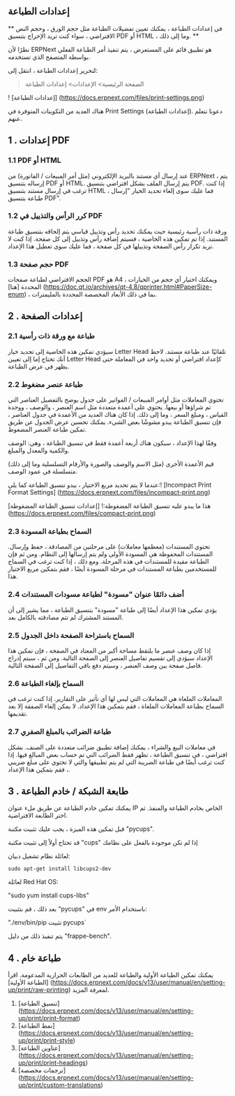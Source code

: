 ## إعدادات الطباعة

** في إعدادات الطباعة ، يمكنك تعيين تفضيلات الطباعة مثل حجم الورق ، وحجم النص الافتراضي ، سواء كنت تريد الإخراج بتنسيق PDF أو HTML ، وما إلى ذلك. **

نظرًا لأن ERPNext هو تطبيق قائم على المستعرض ، يتم تنفيذ أمر الطباعة الفعلي بواسطة المتصفح الذي تستخدمه.

لتحرير إعدادات الطباعة ، انتقل إلى:

> الصفحة الرئيسية> الإعدادات> إعدادات الطباعة

! [إعدادات الطباعة] (https://docs.erpnext.com/files/print-settings.png)

هناك العديد من التكوينات المتوفرة في Print Settings (إعدادات الطباعة). دعونا نتعلم عنهم.

## 1 \. إعدادات PDF

### 1.1 PDF أو HTML

عند إرسال أي مستند بالبريد الإلكتروني (مثل أمر المبيعات / الفاتورة) من ERPNext ، يتم إرساله بتنسيق PDF أو HTML. يتم إرسال الملف بشكل افتراضي بتنسيق PDF. إذا كنت ترغب في إرسال مستند بتنسيق HTML ، فما عليك سوى إلغاء تحديد الخيار "إرسال طباعة بتنسيق PDF".

### 1.2 كرر الرأس والتذييل في PDF

ورقة ذات رأسية رئيسية حيث يمكنك تحديد رأس وتذييل قياسي يتم إلحاقه بتنسيق طباعة المستند. إذا تم تمكين هذه الخاصية ، فسيتم إضافة رأس وتذييل إلى كل صفحة. إذا كنت لا تريد تكرار رأس الصفحة وتذييلها في كل صفحة ، فما عليك سوى تعطيل هذا الإعداد.

### 1.3 حجم صفحة PDF

الحجم الافتراضي لطباعة صفحات PDF هو A4 ، ويمكنك اختيار أي حجم من الخيارات المحددة [هنا] (https://doc.qt.io/archives/qt-4.8/qprinter.html#PaperSize-enum) ، بما في ذلك الأبعاد المخصصة المحددة بالمليمترات.

## 2 \. إعدادات الصفحة

### 2.1 طباعة مع ورقة ذات رأسية

سيؤدي تمكين هذه الخاصية إلى تحديد خيار Letter Head تلقائيًا عند طباعة مستند. لاحظ أنك تحتاج إما إلى تعيين Letter Head كإعداد افتراضي أو تحديد واحد في المعاملة حتى يظهر في عرض الطباعة.

### 2.2 طباعة عنصر مضغوط

تحتوي المعاملات مثل أوامر المبيعات / الفواتير على جدول يوضح بالتفصيل العناصر التي تم شراؤها أو بيعها. يحتوي على أعمدة متعددة مثل اسم العنصر ، والوصف ، ووحدة القياس ، ومبلغ السعر ، وما إلى ذلك. إذا كان هناك العديد من الأعمدة في جدول العناصر ، فإن تنسيق الطباعة يبدو مشوشًا بعض الشيء. يمكنك تحسين عرض الجدول عن طريق تمكين طباعة العنصر المضغوط.

وفقًا لهذا الإعداد ، سيكون هناك أربعة أعمدة فقط في تنسيق الطباعة ، وهي: الوصف والكمية والمعدل والمبلغ.

قيم الأعمدة الأخرى (مثل الاسم والوصف والصورة والأرقام التسلسلية وما إلى ذلك) متسلسلة في عمود الوصف.

عندما لا يتم تحديد مربع الاختيار ، يبدو تنسيق الطباعة كما يلي:! [Incompact Print Format Settings] (https://docs.erpnext.com/files/incompact-print.png)

هذا ما يبدو عليه تنسيق الطباعة المضغوطة:! [إعدادات تنسيق الطباعة المضغوطة] (https://docs.erpnext.com/files/compact-print.png)

### 2.3 السماح بطباعة المسودة

تحتوي المستندات (معظمها معاملات) على مرحلتين من المصادقة ، حفظ وإرسال. المستندات المحفوظة هي المسودة الأولى ولم يتم إرسالها إلى النظام. ومن ثم فإن الطباعة مقيدة للمستندات في هذه المرحلة. ومع ذلك ، إذا كنت ترغب في السماح للمستخدمين بطباعة المستندات في مرحلة المسودة أيضًا ، فقم بتمكين مربع الاختيار هذا.

### 2.4 أضف دائمًا عنوان "مسودة" لطباعة مسودات المستندات

يؤدي تمكين هذا الإعداد أيضًا إلى طباعة "مسودة" بتنسيق الطباعة ، مما يشير إلى أن المستند المشترك لم تتم مصادقته بالكامل بعد.

### 2.5 السماح باستراحة الصفحة داخل الجدول

إذا كان وصف عنصر ما يلتقط مساحة أكبر من المعتاد في الصفحة ، فإن تمكين هذا الإعداد سيؤدي إلى تقسيم تفاصيل العنصر إلى الصفحة التالية. ومن ثم ، سيتم إدراج فاصل صفحة بين وصف العنصر ، وسيتم دفع باقي التفاصيل إلى الصفحة التالية.

### 2.6 السماح بإلغاء الطباعة

المعاملات الملغاة هي المعاملات التي ليس لها أي تأثير على التقارير. إذا كنت ترغب في السماح بطباعة المعاملات الملغاة ، فقم بتمكين هذا الإعداد. لا يمكن إلغاء الصفقة إلا بعد تقديمها.

### 2.7 طباعة الضرائب بالمبلغ الصفري

في معاملات البيع والشراء ، يمكنك إضافة تطبيق ضرائب متعددة على الصنف. بشكل افتراضي ، في تنسيق الطباعة ، تظهر فقط الضرائب التي تم حساب بعض المبالغ فيها. إذا كنت ترغب أيضًا في طباعة الضريبة التي لم يتم تطبيقها والتي لا تحتوي على مبلغ ضريبي ، فقم بتمكين هذا الإعداد.

## 3 \. طابعة الشبكة / خادم الطباعة

يمكنك تمكين خادم الطباعة عن طريق ملء عنوان IP الخاص بخادم الطباعة والمنفذ. ثم اختر الطابعة الافتراضية.

قبل تمكين هذه الميزة ، يجب عليك تثبيت مكتبة "pycups".

قد تحتاج أولاً إلى تثبيت مكتبة "cups" إذا لم تكن موجودة بالفعل على نظامك

لعائلة نظام تشغيل دبيان:

`sudo apt-get install libcups2-dev`

لعائلة Red Hat OS:

"sudo yum install cups-libs"

بعد ذلك ، قم بتثبيت "pycups" في env باستخدام الأمر:

"./env/bin/pip تثبيت pycups`

يتم تنفيذ ذلك من دليل "frappe-bench".

## 4 \. طباعة خام

يمكنك تمكين الطباعة الأولية والطباعة للعديد من الطابعات الحرارية المدعومة. اقرأ [الطباعة الأولية] (https://docs.erpnext.com/docs/v13/user/manual/en/setting-up/print/raw-printing) لمعرفة المزيد.

1. [تنسيق الطباعة] (https://docs.erpnext.com/docs/v13/user/manual/en/setting-up/print/print-format)
2. [نمط الطباعة] (https://docs.erpnext.com/docs/v13/user/manual/en/setting-up/print/print-style)
3. [عناوين الطباعة] (https://docs.erpnext.com/docs/v13/user/manual/en/setting-up/print/print-headings)
4. [ترجمات مخصصة] (https://docs.erpnext.com/docs/v13/user/manual/en/setting-up/print/custom-translations)